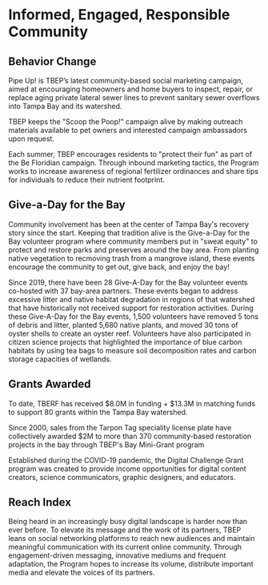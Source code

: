 # Informed, Engaged, Responsible Community

## Behavior Change 

Pipe Up! is TBEP’s latest community-based social marketing campaign, aimed at encouraging homeowners and home buyers to inspect, repair, or replace aging private lateral sewer lines to prevent sanitary sewer overflows into Tampa Bay and its watershed. 

TBEP keeps the "Scoop the Poop!" campaign alive by making outreach materials available to pet owners and interested campaign ambassadors upon request.

Each summer, TBEP encourages residents to "protect their fun" as part of the Be Floridian campaign. Through inbound marketing tactics, the Program works to increase awareness of regional fertilizer ordinances and share tips for individuals to reduce their nutrient footprint.

## Give-a-Day for the Bay

Community involvement has been at the center of Tampa Bay's recovery story since the start. Keeping that tradition alive is the Give-a-Day for the Bay volunteer program where community members put in "sweat equity" to protect and restore parks and preserves around the bay area. From planting native vegetation to recmoving trash from a mangrove island, these events encourage the community to get out, give back, and enjoy the bay!

Since 2019, there have been 28 Give-A-Day for the Bay volunteer events co-hosted with 37 bay-area partners. These events began to address excessive litter and native habitat degradation in regions of that watershed that have historically not received support for restoration activities. During these Give-A-Day for the Bay events, 1,500 volunteers have removed 5 tons of debris and litter, planted 5,680 native plants, and moved 30 tons of oyster shells to create an oyster reef. Volunteers have also participated in citizen science projects that highlighted the importance of blue carbon habitats by using tea bags to measure soil decomposition rates and carbon storage capacities of wetlands.

## Grants Awarded

To date, TBERF has received $8.0M in funding + $13.3M in matching funds to support 80 grants within the Tampa Bay watershed.

Since 2000, sales from the Tarpon Tag speciality license plate have collectively awarded $2M to more than 370 community-based restoration projects in the bay through TBEP's Bay Mini-Grant program

Established during the COVID-19 pandemic, the Digital Challenge Grant program was created to provide income opportunities for digital content creators, science communicators, graphic designers, and educators.

## Reach Index

Being heard in an increasingly busy digital landscape is harder now than ever before. To elevate its message and the work of its partners, TBEP leans on social networking platforms to reach new audiences and maintain meaningful communication with its current online community. Through engagement-driven messaging, innovative mediums and frequent adaptation, the Program hopes to increase its volume, distribute important media and elevate the voices of its partners.
